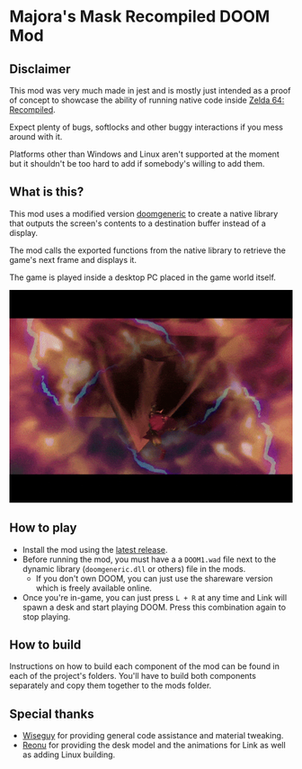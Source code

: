 # Majora's Mask Recompiled DOOM Mod

## Disclaimer

This mod was very much made in jest and is mostly just intended as a proof of concept to showcase the ability of running native code inside [Zelda 64: Recompiled](https://github.com/Zelda64Recomp/Zelda64Recomp).

Expect plenty of bugs, softlocks and other buggy interactions if you mess around with it.

Platforms other than Windows and Linux aren't supported at the moment but it shouldn't be too hard to add if somebody's willing to add them.

## What is this?

This mod uses a modified version [doomgeneric](https://github.com/ozkl/doomgeneric) to create a native library that outputs the screen's contents to a destination buffer instead of a display.

The mod calls the exported functions from the native library to retrieve the game's next frame and displays it.

The game is played inside a desktop PC placed in the game world itself.

![Gaming](/img/clock_tower.gif)

## How to play

- Install the mod using the [latest release](https://github.com/DarioSamo/MMRecompDoomMod/releases/latest).
- Before running the mod, you must have a a `DOOM1.wad` file next to the dynamic library (`doomgeneric.dll` or others) file in the mods.
  - If you don't own DOOM, you can just use the shareware version which is freely available online.
- Once you're in-game, you can just press `L + R` at any time and Link will spawn a desk and start playing DOOM. Press this combination again to stop playing.

## How to build

Instructions on how to build each component of the mod can be found in each of the project's folders. You'll have to build both components separately and copy them together to the mods folder.

## Special thanks

- [Wiseguy](https://github.com/Mr-Wiseguy) for providing general code assistance and material tweaking.
- [Reonu](https://github.com/Reonu) for providing the desk model and the animations for Link as well as adding Linux building.
